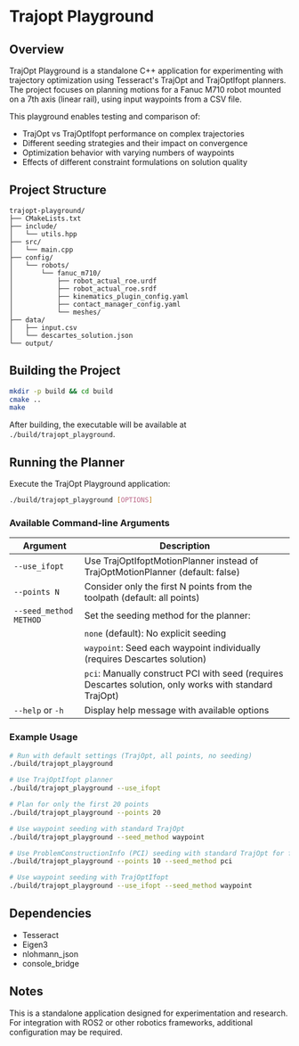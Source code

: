 # Trajopt Playground

## Overview

TrajOpt Playground is a standalone C++ application for experimenting with trajectory optimization using Tesseract's TrajOpt and TrajOptIfopt planners. The project focuses on planning motions for a Fanuc M710 robot mounted on a 7th axis (linear rail), using input waypoints from a CSV file.

This playground enables testing and comparison of:
* TrajOpt vs TrajOptIfopt performance on complex trajectories
* Different seeding strategies and their impact on convergence
* Optimization behavior with varying numbers of waypoints
* Effects of different constraint formulations on solution quality

## Project Structure

```
trajopt-playground/
├── CMakeLists.txt
├── include/
│   └── utils.hpp
├── src/
│   └── main.cpp
├── config/
│   └── robots/
│       └── fanuc_m710/
│           ├── robot_actual_roe.urdf
│           ├── robot_actual_roe.srdf
│           ├── kinematics_plugin_config.yaml
│           ├── contact_manager_config.yaml
│           └── meshes/
├── data/
│   ├── input.csv
│   └── descartes_solution.json
└── output/
```

## Building the Project

```bash
mkdir -p build && cd build
cmake ..
make
```

After building, the executable will be available at `./build/trajopt_playground`.

## Running the Planner

Execute the TrajOpt Playground application:

```bash
./build/trajopt_playground [OPTIONS]
```

### Available Command-line Arguments

| Argument               | Description                                                                                             |
| ---------------------- | ------------------------------------------------------------------------------------------------------- |
| `--use_ifopt`          | Use TrajOptIfoptMotionPlanner instead of TrajOptMotionPlanner (default: false)                          |
| `--points N`           | Consider only the first N points from the toolpath (default: all points)                                |
| `--seed_method METHOD` | Set the seeding method for the planner:                                                                 |
|                        | `none` (default): No explicit seeding                                                                   |
|                        | `waypoint`: Seed each waypoint individually (requires Descartes solution)                               |
|                        | `pci`: Manually construct PCI with seed (requires Descartes solution, only works with standard TrajOpt) |
| `--help` or `-h`       | Display help message with available options                                                             |

### Example Usage

```bash
# Run with default settings (TrajOpt, all points, no seeding)
./build/trajopt_playground

# Use TrajOptIfopt planner
./build/trajopt_playground --use_ifopt

# Plan for only the first 20 points
./build/trajopt_playground --points 20

# Use waypoint seeding with standard TrajOpt
./build/trajopt_playground --seed_method waypoint

# Use ProblemConstructionInfo (PCI) seeding with standard TrajOpt for first 10 points
./build/trajopt_playground --points 10 --seed_method pci

# Use waypoint seeding with TrajOptIfopt
./build/trajopt_playground --use_ifopt --seed_method waypoint
```

## Dependencies

* Tesseract
* Eigen3
* nlohmann_json
* console_bridge

## Notes

This is a standalone application designed for experimentation and research. For integration with ROS2 or other robotics frameworks, additional configuration may be required.

